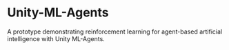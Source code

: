 # Unity-ML-Agents
A prototype demonstrating reinforcement learning for agent-based artificial intelligence with Unity ML-Agents.
